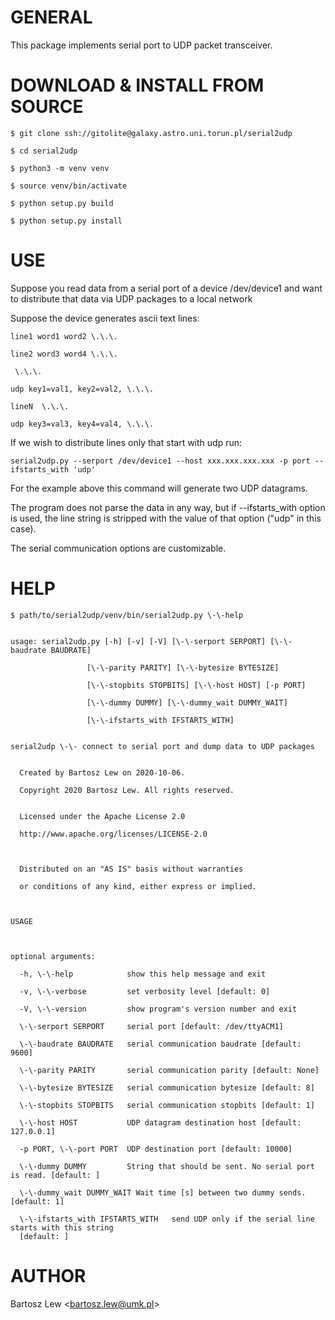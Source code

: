 # GENERAL

This package implements serial port to UDP packet transceiver.

# DOWNLOAD & INSTALL FROM SOURCE

`$ git clone ssh://gitolite@galaxy.astro.uni.torun.pl/serial2udp`

`$ cd serial2udp`

`$ python3 -m venv venv`

`$ source venv/bin/activate`

`$ python setup.py build`

`$ python setup.py install`


# USE

Suppose you read data from a serial port of a device /dev/device1 and want to distribute that data via UDP packages to a local network

Suppose the device generates ascii text lines:

	line1 word1 word2 \.\.\.

	line2 word3 word4 \.\.\.

	 \.\.\.

	udp key1=val1, key2=val2, \.\.\.

	lineN  \.\.\.

	udp key3=val3, key4=val4, \.\.\.


If we wish to distribute lines only that start with udp run:

```
serial2udp.py --serport /dev/device1 --host xxx.xxx.xxx.xxx -p port --ifstarts_with 'udp'
```

For the example above this command will generate two UDP datagrams.

The program does not parse the data in any way, but if --ifstarts_with option is used, the line string is stripped with the value of that option ("udp" in this case).

The serial communication options are customizable.

# HELP


	$ path/to/serial2udp/venv/bin/serial2udp.py \-\-help

	
	usage: serial2udp.py [-h] [-v] [-V] [\-\-serport SERPORT] [\-\-baudrate BAUDRATE]

	                 [\-\-parity PARITY] [\-\-bytesize BYTESIZE]

	                 [\-\-stopbits STOPBITS] [\-\-host HOST] [-p PORT]

	                 [\-\-dummy DUMMY] [\-\-dummy_wait DUMMY_WAIT]

	                 [\-\-ifstarts_with IFSTARTS_WITH]

	
	serial2udp \-\- connect to serial port and dump data to UDP packages

	
	  Created by Bartosz Lew on 2020-10-06.

	  Copyright 2020 Bartosz Lew. All rights reserved.

	
	  Licensed under the Apache License 2.0

	  http://www.apache.org/licenses/LICENSE-2.0

	

	  Distributed on an "AS IS" basis without warranties

	  or conditions of any kind, either express or implied.

	

	USAGE

	

	optional arguments:

	  -h, \-\-help            show this help message and exit

	  -v, \-\-verbose         set verbosity level [default: 0]

	  -V, \-\-version         show program's version number and exit

	  \-\-serport SERPORT     serial port [default: /dev/ttyACM1]

	  \-\-baudrate BAUDRATE   serial communication baudrate [default: 9600]

	  \-\-parity PARITY       serial communication parity [default: None]

	  \-\-bytesize BYTESIZE   serial communication bytesize [default: 8]

	  \-\-stopbits STOPBITS   serial communication stopbits [default: 1]

	  \-\-host HOST           UDP datagram destination host [default: 127.0.0.1]

	  -p PORT, \-\-port PORT  UDP destination port [default: 10000]

	  \-\-dummy DUMMY         String that should be sent. No serial port is read. [default: ]

	  \-\-dummy_wait DUMMY_WAIT	Wait time [s] between two dummy sends. [default: 1]

	  \-\-ifstarts_with IFSTARTS_WITH	send UDP only if the serial line starts with this string 
	  [default: ]
   
   



# AUTHOR

Bartosz Lew \<bartosz.lew@umk.pl\>

